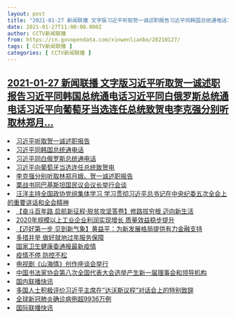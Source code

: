 ```yaml
---
layout: post
title: "2021-01-27 新闻联播 文字版习近平听取贺一诚述职报告习近平同韩国总统通电话习近平同白俄罗斯总统通电话习近平向葡萄牙当选连任总统致贺电李克强分别听取林郑月"
date: 2021-01-27T11:00:00.000Z
author: CCTV新闻联播
from: https://cn.govopendata.com/xinwenlianbo/20210127/
tags: [ CCTV新闻联播 ]
categories: [ CCTV新闻联播 ]
---
```

<!--1611745200000-->
[2021-01-27 新闻联播 文字版习近平听取贺一诚述职报告习近平同韩国总统通电话习近平同白俄罗斯总统通电话习近平向葡萄牙当选连任总统致贺电李克强分别听取林郑月...](https://cn.govopendata.com/xinwenlianbo/20210127/)
------

<div>
<li><a target="_blank" href="https://cn.govopendata.com/xinwenlianbo/20210127/#224717">习近平听取贺一诚述职报告</a></li><li><a target="_blank" href="https://cn.govopendata.com/xinwenlianbo/20210127/#224718">习近平同韩国总统通电话</a></li><li><a target="_blank" href="https://cn.govopendata.com/xinwenlianbo/20210127/#224719">习近平同白俄罗斯总统通电话</a></li><li><a target="_blank" href="https://cn.govopendata.com/xinwenlianbo/20210127/#224720">习近平向葡萄牙当选连任总统致贺电</a></li><li><a target="_blank" href="https://cn.govopendata.com/xinwenlianbo/20210127/#224721">李克强分别听取林郑月娥、贺一诚述职报告</a></li><li><a target="_blank" href="https://cn.govopendata.com/xinwenlianbo/20210127/#224722">栗战书同巴基斯坦国民议会议长举行会谈</a></li><li><a target="_blank" href="https://cn.govopendata.com/xinwenlianbo/20210127/#224723">汪洋主持全国政协党组集体学习 学习贯彻习近平总书记在中央纪委五次全会上的重要讲话和全会精神</a></li><li><a target="_blank" href="https://cn.govopendata.com/xinwenlianbo/20210127/#224724">【奋斗百年路 启航新征程·脱贫攻坚答卷】修路拔穷根 迈向新生活</a></li><li><a target="_blank" href="https://cn.govopendata.com/xinwenlianbo/20210127/#224725">2020年规模以上工业企业利润实现增长 质量效益稳步提升</a></li><li><a target="_blank" href="https://cn.govopendata.com/xinwenlianbo/20210127/#224726">【迈好第一步 见到新气象】黄益平：为新发展格局提供有力金融支持</a></li><li><a target="_blank" href="https://cn.govopendata.com/xinwenlianbo/20210127/#224727">多措并举 做好就地过年服务保障</a></li><li><a target="_blank" href="https://cn.govopendata.com/xinwenlianbo/20210127/#224728">国家卫生健康委通报最新疫情</a></li><li><a target="_blank" href="https://cn.govopendata.com/xinwenlianbo/20210127/#224729">疫情不停 防控不松</a></li><li><a target="_blank" href="https://cn.govopendata.com/xinwenlianbo/20210127/#224730">电视剧《山海情》创作座谈会举行</a></li><li><a target="_blank" href="https://cn.govopendata.com/xinwenlianbo/20210127/#224731">中国书法家协会第八次全国代表大会选举产生新一届理事会和领导机构</a></li><li><a target="_blank" href="https://cn.govopendata.com/xinwenlianbo/20210127/#224732">国内联播快讯</a></li><li><a target="_blank" href="https://cn.govopendata.com/xinwenlianbo/20210127/#224733">多国人士积极评价习近平主席在“达沃斯议程”对话会上的特别致辞</a></li><li><a target="_blank" href="https://cn.govopendata.com/xinwenlianbo/20210127/#224734">全球新冠肺炎确诊病例超9936万例</a></li><li><a target="_blank" href="https://cn.govopendata.com/xinwenlianbo/20210127/#224735">国际联播快讯</a></li>
</div>
